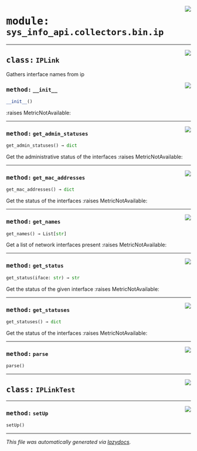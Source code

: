 <!-- markdownlint-disable -->

<a href="../src/sys_info_api/collectors/bin/ip.py#L0"><img align="right" style="float:right;" src="https://img.shields.io/badge/-source-cccccc?style=flat-square"></a>

# <kbd>module:</kbd> `sys_info_api.collectors.bin.ip`






---

<a href="../src/sys_info_api/collectors/bin/ip.py#L22"><img align="right" style="float:right;" src="https://img.shields.io/badge/-source-cccccc?style=flat-square"></a>

## <kbd>class:</kbd> `IPLink`
Gathers interface names from ip 

<a href="../src/sys_info_api/collectors/bin/ip.py#L27"><img align="right" style="float:right;" src="https://img.shields.io/badge/-source-cccccc?style=flat-square"></a>

### <kbd>method:</kbd> `__init__`

```python
__init__()
```

:raises MetricNotAvailable: 




---

<a href="../src/sys_info_api/collectors/bin/ip.py#L70"><img align="right" style="float:right;" src="https://img.shields.io/badge/-source-cccccc?style=flat-square"></a>

### <kbd>method:</kbd> `get_admin_statuses`

```python
get_admin_statuses() → dict
```

Get the administrative status of the interfaces :raises MetricNotAvailable: 

---

<a href="../src/sys_info_api/collectors/bin/ip.py#L100"><img align="right" style="float:right;" src="https://img.shields.io/badge/-source-cccccc?style=flat-square"></a>

### <kbd>method:</kbd> `get_mac_addresses`

```python
get_mac_addresses() → dict
```

Get the status of the interfaces :raises MetricNotAvailable: 

---

<a href="../src/sys_info_api/collectors/bin/ip.py#L62"><img align="right" style="float:right;" src="https://img.shields.io/badge/-source-cccccc?style=flat-square"></a>

### <kbd>method:</kbd> `get_names`

```python
get_names() → List[str]
```

Get a list of network interfaces present :raises MetricNotAvailable: 

---

<a href="../src/sys_info_api/collectors/bin/ip.py#L90"><img align="right" style="float:right;" src="https://img.shields.io/badge/-source-cccccc?style=flat-square"></a>

### <kbd>method:</kbd> `get_status`

```python
get_status(iface: str) → str
```

Get the status of the given interface :raises MetricNotAvailable: 

---

<a href="../src/sys_info_api/collectors/bin/ip.py#L80"><img align="right" style="float:right;" src="https://img.shields.io/badge/-source-cccccc?style=flat-square"></a>

### <kbd>method:</kbd> `get_statuses`

```python
get_statuses() → dict
```

Get the status of the interfaces :raises MetricNotAvailable: 

---

<a href="../src/sys_info_api/collectors/bin/ip.py#L36"><img align="right" style="float:right;" src="https://img.shields.io/badge/-source-cccccc?style=flat-square"></a>

### <kbd>method:</kbd> `parse`

```python
parse()
```






---

<a href="../src/sys_info_api/collectors/bin/ip.py#L111"><img align="right" style="float:right;" src="https://img.shields.io/badge/-source-cccccc?style=flat-square"></a>

## <kbd>class:</kbd> `IPLinkTest`







---

<a href="../src/sys_info_api/collectors/bin/ip.py#L112"><img align="right" style="float:right;" src="https://img.shields.io/badge/-source-cccccc?style=flat-square"></a>

### <kbd>method:</kbd> `setUp`

```python
setUp()
```








---

_This file was automatically generated via [lazydocs](https://github.com/ml-tooling/lazydocs)._
